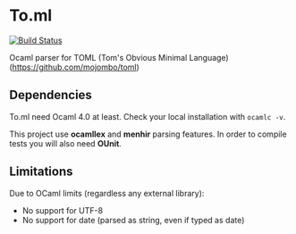 # To.ml

[![Build Status](https://travis-ci.org/mackwic/To.ml.png?branch=master)](https://travis-ci.org/mackwic/To.ml)

Ocaml parser for TOML (Tom's Obvious Minimal Language) (https://github.com/mojombo/toml)

## Dependencies

To.ml need Ocaml 4.0 at least. Check your local installation with `ocamlc -v`.

This project use **ocamllex** and **menhir** parsing features. In order to
compile tests you will also need **OUnit**.

## Limitations

Due to OCaml limits (regardless any external library):
* No support for UTF-8
* No support for date (parsed as string, even if typed as date)
